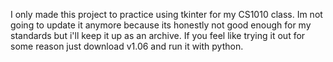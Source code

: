 I only made this project to practice using tkinter for my CS1010 class.
Im not going to update it anymore because its honestly not good enough for my standards but i'll keep it up as an archive.
If you feel like trying it out for some reason just download v1.06 and run it with python.
